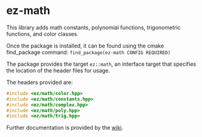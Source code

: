 # ez-math

This library adds math constants, polynomial functions, trigonometric functions, and color classes.

Once the package is installed, it can be found using the cmake find_package command:
`find_package(ez-math CONFIG REQUIRED)`

The package provides the target `ez::math`, an interface target that specifies the location of the header files for usage.

The headers provided are:
```cpp
#include <ez/math/color.hpp>
#include <ez/math/constants.hpp>
#include <ez/math/complex.hpp>
#include <ez/math/poly.hpp>
#include <ez/math/trig.hpp>
```

Further documentation is provided by the [wiki](https://github.com/errata-c/ez-math/wiki).